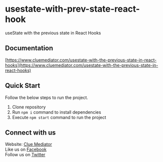 # usestate-with-prev-state-react-hook
useState with the previous state in React Hooks

## Documentation

[https://www.cluemediator.com/usestate-with-the-previous-state-in-react-hooks](https://www.cluemediator.com/usestate-with-the-previous-state-in-react-hooks)

## Quick Start

Follow the below steps to run the project.

1. Clone repository
2. Run `npm i` command to install dependencies
3. Execute `npm start` command to run the project

## Connect with us

Website: [Clue Mediator](https://www.cluemediator.com)  
Like us on [Facebook](https://www.facebook.com/thecluemediator)  
Follow us on [Twitter](https://twitter.com/cluemediator)
